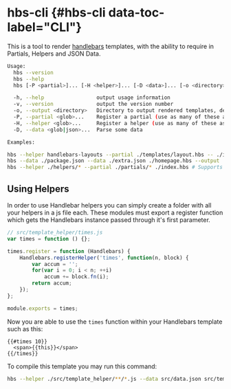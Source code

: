 # hbs-cli {#hbs-cli data-toc-label="CLI"}

This is a tool to render [handlebars](http://handlebarsjs.com) templates, with the ability to require in Partials, Helpers and JSON Data.

```sh
Usage:
  hbs --version
  hbs --help
  hbs [-P <partial>]... [-H <helper>]... [-D <data>]... [-o <directory>] [--] (<template...>)

  -h, --help                 output usage information
  -v, --version              output the version number
  -o, --output <directory>   Directory to output rendered templates, defaults to cwd
  -P, --partial <glob>...    Register a partial (use as many of these as you want)
  -H, --helper <glob>...     Register a helper (use as many of these as you want)
  -D, --data <glob|json>...  Parse some data

Examples:

hbs --helper handlebars-layouts --partial ./templates/layout.hbs -- ./index.hbs
hbs --data ./package.json --data ./extra.json ./homepage.hbs --output ./site/
hbs --helper ./helpers/* --partial ./partials/* ./index.hbs # Supports globs!
```


## Using Helpers

In order to use Handlebar helpers you can simply create a folder with all your helpers in a js file each. These modules must export a register function which gets the Handlebars instance passed through it's first parameter.

```js
// src/template_helper/times.js
var times = function () {};

times.register = function (Handlebars) {
    Handlebars.registerHelper('times', function(n, block) {
        var accum = '';
        for(var i = 0; i < n; ++i)
            accum += block.fn(i);
        return accum;
    });
};

module.exports = times;
```

Now you are able to use the `times` function within your Handlebars template such as this:

```
{{#times 10}}
  <span>{{this}}</span>
{{/times}}
```

To compile this template you may run this command:

```bash
hbs --helper ./src/template_helper/**/*.js --data src/data.json src/templates/**/*.hbs --output dist/
```
